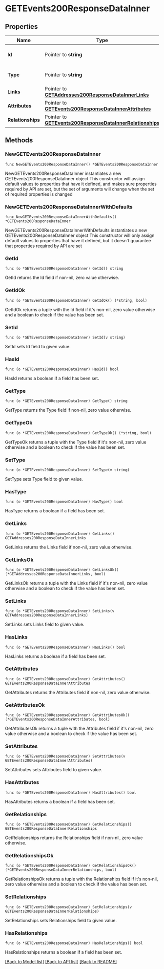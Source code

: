 # GETEvents200ResponseDataInner

## Properties

Name | Type | Description | Notes
------------ | ------------- | ------------- | -------------
**Id** | Pointer to **string** | The resource&#39;s id | [optional] 
**Type** | Pointer to **string** | The resource&#39;s type | [optional] 
**Links** | Pointer to [**GETAddresses200ResponseDataInnerLinks**](GETAddresses200ResponseDataInnerLinks.md) |  | [optional] 
**Attributes** | Pointer to [**GETEvents200ResponseDataInnerAttributes**](GETEvents200ResponseDataInnerAttributes.md) |  | [optional] 
**Relationships** | Pointer to [**GETEvents200ResponseDataInnerRelationships**](GETEvents200ResponseDataInnerRelationships.md) |  | [optional] 

## Methods

### NewGETEvents200ResponseDataInner

`func NewGETEvents200ResponseDataInner() *GETEvents200ResponseDataInner`

NewGETEvents200ResponseDataInner instantiates a new GETEvents200ResponseDataInner object
This constructor will assign default values to properties that have it defined,
and makes sure properties required by API are set, but the set of arguments
will change when the set of required properties is changed

### NewGETEvents200ResponseDataInnerWithDefaults

`func NewGETEvents200ResponseDataInnerWithDefaults() *GETEvents200ResponseDataInner`

NewGETEvents200ResponseDataInnerWithDefaults instantiates a new GETEvents200ResponseDataInner object
This constructor will only assign default values to properties that have it defined,
but it doesn't guarantee that properties required by API are set

### GetId

`func (o *GETEvents200ResponseDataInner) GetId() string`

GetId returns the Id field if non-nil, zero value otherwise.

### GetIdOk

`func (o *GETEvents200ResponseDataInner) GetIdOk() (*string, bool)`

GetIdOk returns a tuple with the Id field if it's non-nil, zero value otherwise
and a boolean to check if the value has been set.

### SetId

`func (o *GETEvents200ResponseDataInner) SetId(v string)`

SetId sets Id field to given value.

### HasId

`func (o *GETEvents200ResponseDataInner) HasId() bool`

HasId returns a boolean if a field has been set.

### GetType

`func (o *GETEvents200ResponseDataInner) GetType() string`

GetType returns the Type field if non-nil, zero value otherwise.

### GetTypeOk

`func (o *GETEvents200ResponseDataInner) GetTypeOk() (*string, bool)`

GetTypeOk returns a tuple with the Type field if it's non-nil, zero value otherwise
and a boolean to check if the value has been set.

### SetType

`func (o *GETEvents200ResponseDataInner) SetType(v string)`

SetType sets Type field to given value.

### HasType

`func (o *GETEvents200ResponseDataInner) HasType() bool`

HasType returns a boolean if a field has been set.

### GetLinks

`func (o *GETEvents200ResponseDataInner) GetLinks() GETAddresses200ResponseDataInnerLinks`

GetLinks returns the Links field if non-nil, zero value otherwise.

### GetLinksOk

`func (o *GETEvents200ResponseDataInner) GetLinksOk() (*GETAddresses200ResponseDataInnerLinks, bool)`

GetLinksOk returns a tuple with the Links field if it's non-nil, zero value otherwise
and a boolean to check if the value has been set.

### SetLinks

`func (o *GETEvents200ResponseDataInner) SetLinks(v GETAddresses200ResponseDataInnerLinks)`

SetLinks sets Links field to given value.

### HasLinks

`func (o *GETEvents200ResponseDataInner) HasLinks() bool`

HasLinks returns a boolean if a field has been set.

### GetAttributes

`func (o *GETEvents200ResponseDataInner) GetAttributes() GETEvents200ResponseDataInnerAttributes`

GetAttributes returns the Attributes field if non-nil, zero value otherwise.

### GetAttributesOk

`func (o *GETEvents200ResponseDataInner) GetAttributesOk() (*GETEvents200ResponseDataInnerAttributes, bool)`

GetAttributesOk returns a tuple with the Attributes field if it's non-nil, zero value otherwise
and a boolean to check if the value has been set.

### SetAttributes

`func (o *GETEvents200ResponseDataInner) SetAttributes(v GETEvents200ResponseDataInnerAttributes)`

SetAttributes sets Attributes field to given value.

### HasAttributes

`func (o *GETEvents200ResponseDataInner) HasAttributes() bool`

HasAttributes returns a boolean if a field has been set.

### GetRelationships

`func (o *GETEvents200ResponseDataInner) GetRelationships() GETEvents200ResponseDataInnerRelationships`

GetRelationships returns the Relationships field if non-nil, zero value otherwise.

### GetRelationshipsOk

`func (o *GETEvents200ResponseDataInner) GetRelationshipsOk() (*GETEvents200ResponseDataInnerRelationships, bool)`

GetRelationshipsOk returns a tuple with the Relationships field if it's non-nil, zero value otherwise
and a boolean to check if the value has been set.

### SetRelationships

`func (o *GETEvents200ResponseDataInner) SetRelationships(v GETEvents200ResponseDataInnerRelationships)`

SetRelationships sets Relationships field to given value.

### HasRelationships

`func (o *GETEvents200ResponseDataInner) HasRelationships() bool`

HasRelationships returns a boolean if a field has been set.


[[Back to Model list]](../README.md#documentation-for-models) [[Back to API list]](../README.md#documentation-for-api-endpoints) [[Back to README]](../README.md)


